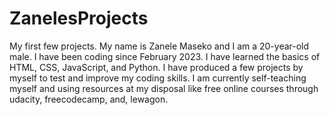 # ZanelesProjects
My first few projects.
My name is Zanele Maseko and I am a 20-year-old male. I have been coding since February 2023. I have learned the basics of HTML, CSS, JavaScript, and Python. 
I have produced a few projects by myself to test and improve my coding skills.
I am currently self-teaching myself and using resources at my disposal like free online courses through udacity, freecodecamp, and, lewagon.
